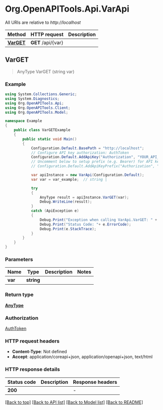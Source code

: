 # Org.OpenAPITools.Api.VarApi

All URIs are relative to *http://localhost*

Method | HTTP request | Description
------------- | ------------- | -------------
[**VarGET**](VarApi.md#varget) | **GET** /api/{var} | 



## VarGET

> AnyType VarGET (string var)



### Example

```csharp
using System.Collections.Generic;
using System.Diagnostics;
using Org.OpenAPITools.Api;
using Org.OpenAPITools.Client;
using Org.OpenAPITools.Model;

namespace Example
{
    public class VarGETExample
    {
        public static void Main()
        {
            Configuration.Default.BasePath = "http://localhost";
            // Configure API key authorization: AuthToken
            Configuration.Default.AddApiKey("Authorization", "YOUR_API_KEY");
            // Uncomment below to setup prefix (e.g. Bearer) for API key, if needed
            // Configuration.Default.AddApiKeyPrefix("Authorization", "Bearer");

            var apiInstance = new VarApi(Configuration.Default);
            var var = var_example;  // string | 

            try
            {
                AnyType result = apiInstance.VarGET(var);
                Debug.WriteLine(result);
            }
            catch (ApiException e)
            {
                Debug.Print("Exception when calling VarApi.VarGET: " + e.Message );
                Debug.Print("Status Code: "+ e.ErrorCode);
                Debug.Print(e.StackTrace);
            }
        }
    }
}
```

### Parameters


Name | Type | Description  | Notes
------------- | ------------- | ------------- | -------------
 **var** | **string**|  | 

### Return type

[**AnyType**](AnyType.md)

### Authorization

[AuthToken](../README.md#AuthToken)

### HTTP request headers

- **Content-Type**: Not defined
- **Accept**: application/coreapi+json, application/openapi+json, text/html

### HTTP response details
| Status code | Description | Response headers |
|-------------|-------------|------------------|
| **200** |  |  -  |

[[Back to top]](#)
[[Back to API list]](../README.md#documentation-for-api-endpoints)
[[Back to Model list]](../README.md#documentation-for-models)
[[Back to README]](../README.md)

